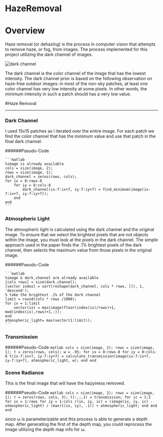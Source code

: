 HazeRemoval
===========

Overview
====

Haze removal (or dehazing) is the process in computer vision that attempts to remove haze, or fog, from images. The process implemented for this project utilizing the dark channel of images.  

![dark channel](https://github.com/KnownSubset/HazeRemoval/raw/master/DtSx.jpg "dark channel") 

The dark channel is the color channel of the image that has the lowest intensity.  The dark channel prior is based on the following observation on haze-free outdoor images: in most of the non-sky patches, at least one color channel has very low intensity at some pixels. In other words, the minimum intensity in such a patch should has a very low value. 

#Haze Removal

---

### Dark Channel

I used 15x15 patches as I iterated over the entire image. For each patch we find the color channel that has the minimum value and use that patch in the final dark channel.

######Pseudo-Code
    
    ```matlab
    %image is already available
    cols = size(image, 2);
    rows = size(image, 1);
    dark_channel = zeros(rows, cols);
    for ix = 8:rows-8
        for iy = 8:cols-8
            dark_channel(ix-7:ix+7, iy-7:iy+7) = find_minimum(image(ix-7:ix+7, iy-7:iy+7));
        end
    end
    ```


### Atmospheric Light

The atmospheric light is calculated using the dark channel and the original image.  To ensure that we select the brightest pixels that are not objects within the image, you must look at the pixels in the dark channel.  The simple approach used in the paper finds the .1% brightest pixels of the dark channel, then selects the maximum value from those pixels in the original image.

######Pseudo-Code


    ```matlab
    %image & dark_channel are already available
    [cols rows] = size(dark_channel);
    [vector index] = sort(reshape(dark_channel, cols * rows, []), 1, 'descend');
    % take the brightest .1% of the dark channel
    limit = round(cols * rows /1000);
    for ix = 1:limit
        vector(ix) = max(image(floor(index(ix)/rows)+1, mod(index(ix),rows)+1,:));
    end
    atmospheric_light= max(vector(1:limit));
    ```

### Transmission

######Pseudo-Code
    ```matlab
    cols = size(image, 2);
    rows = size(image, 1);
    t = zeros(rows, cols);
    w = .95;
    for ix = 8:rows-8
        for iy = 8:cols-8
            t(ix-7:ix+7, iy-7:iy+7) = calculate_transmission(image(ix-7:ix+7, iy-7:iy+7), atmospheric_light, w);
        end
    end
    ```

### Scene Radiance

This is the final image that will have the hazyiness removed.  

######Pseudo-Code
    ```matlab
    cols = size(image, 2);
    rows = size(image, 1);
    r = zeros(rows, cols, 3);
    t(:,:,1) = transmission;
    for ic = 1:3
        for ix = 1:rows
            for iy = 1:cols
                r(ix, iy, ic) = (image(ix, iy, ic) - atmospheric_light) / (max(t(ix, iy), .1)) + atmospheric_light;
            end
        end
    end
    ```


since ω is parameterizable and this process is able to generate a depth map.  After generating the first of the depth map, you could reprocess the image utilizing the depth map info for ω.